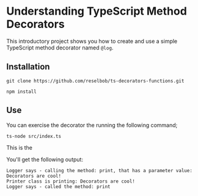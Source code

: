 # Understanding TypeScript Method Decorators

This introductory project shows you how to create and use a simple TypeScript method decorator named `@log`.


## Installation

`git clone https://github.com/reselbob/ts-decorators-functions.git`

`npm install`

## Use

You can exercise the decorator the running the following command;

`ts-node src/index.ts`

This is the 

You'll get the following output:

```text
Logger says - calling the method: print, that has a parameter value: Decorators are cool!
Printer class is printing: Decorators are cool!
Logger says - called the method: print

```
